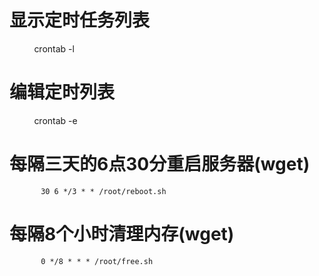 
# 显示定时任务列表
           crontab -l

# 编辑定时列表
           crontab -e

# 每隔三天的6点30分重启服务器(wget)
           30 6 */3 * * /root/reboot.sh

# 每隔8个小时清理内存(wget)
           0 */8 * * * /root/free.sh



















